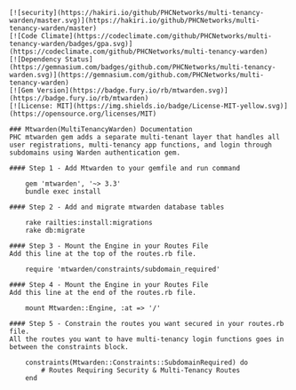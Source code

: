 	[![security](https://hakiri.io/github/PHCNetworks/multi-tenancy-warden/master.svg)](https://hakiri.io/github/PHCNetworks/multi-tenancy-warden/master)
	[![Code Climate](https://codeclimate.com/github/PHCNetworks/multi-tenancy-warden/badges/gpa.svg)](https://codeclimate.com/github/PHCNetworks/multi-tenancy-warden)
	[![Dependency Status](https://gemnasium.com/badges/github.com/PHCNetworks/multi-tenancy-warden.svg)](https://gemnasium.com/github.com/PHCNetworks/multi-tenancy-warden)
	[![Gem Version](https://badge.fury.io/rb/mtwarden.svg)](https://badge.fury.io/rb/mtwarden)
	[![License: MIT](https://img.shields.io/badge/License-MIT-yellow.svg)](https://opensource.org/licenses/MIT)
	  
	### Mtwarden(MultiTenancyWarden) Documentation  
	PHC mtwarden gem adds a separate multi-tenant layer that handles all user registrations, multi-tenancy app functions, and login through subdomains using Warden authentication gem.  
	  
	#### Step 1 - Add Mtwarden to your gemfile and run command   
	  
		gem 'mtwarden', '~> 3.3'
		bundle exec install  
	  
	#### Step 2 - Add and migrate mtwarden database tables  
	
		rake railties:install:migrations  
		rake db:migrate  
	
	#### Step 3 - Mount the Engine in your Routes File  
	Add this line at the top of the routes.rb file.  
	  
		require 'mtwarden/constraints/subdomain_required'  
	
	#### Step 4 - Mount the Engine in your Routes File  
	Add this line at the end of the routes.rb file.  
	  
		mount Mtwarden::Engine, :at => '/'  
	  
	#### Step 5 - Constrain the routes you want secured in your routes.rb file.
	All the routes you want to have multi-tenancy login functions goes in between the constraints block.  
	
		constraints(Mtwarden::Constraints::SubdomainRequired) do  
			# Routes Requiring Security & Multi-Tenancy Routes    
		end  
